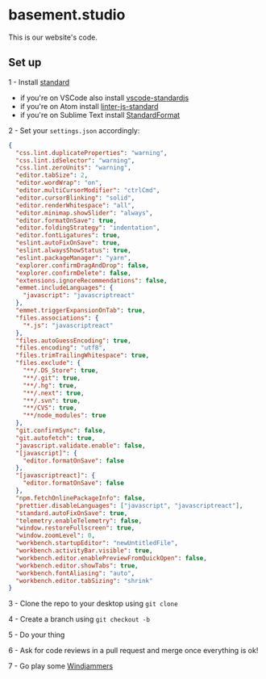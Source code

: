 # basement.studio

This is our website's code.

## Set up

1 - Install [standard](https://standardjs.com/)
  - if you're on VSCode also install [vscode-standardjs](https://marketplace.visualstudio.com/items?itemName=chenxsan.vscode-standardjs)
  - if you're on Atom install [linter-js-standard](https://atom.io/packages/linter-js-standard)
  - if you're on Sublime Text install [StandardFormat](https://packagecontrol.io/packages/StandardFormat)
  
2 - Set your `settings.json` accordingly:

```JSON
{
  "css.lint.duplicateProperties": "warning",
  "css.lint.idSelector": "warning",
  "css.lint.zeroUnits": "warning",
  "editor.tabSize": 2,
  "editor.wordWrap": "on",
  "editor.multiCursorModifier": "ctrlCmd",
  "editor.cursorBlinking": "solid",
  "editor.renderWhitespace": "all",
  "editor.minimap.showSlider": "always",
  "editor.formatOnSave": true,
  "editor.foldingStrategy": "indentation",
  "editor.fontLigatures": true,
  "eslint.autoFixOnSave": true,
  "eslint.alwaysShowStatus": true,
  "eslint.packageManager": "yarn",
  "explorer.confirmDragAndDrop": false,
  "explorer.confirmDelete": false,
  "extensions.ignoreRecommendations": false,
  "emmet.includeLanguages": {
    "javascript": "javascriptreact"
  },
  "emmet.triggerExpansionOnTab": true,
  "files.associations": {
    "*.js": "javascriptreact"
  },
  "files.autoGuessEncoding": true,
  "files.encoding": "utf8",
  "files.trimTrailingWhitespace": true,
  "files.exclude": {
    "**/.DS_Store": true,
    "**/.git": true,
    "**/.hg": true,
    "**/.next": true,
    "**/.svn": true,
    "**/CVS": true,
    "**/node_modules": true
  },
  "git.confirmSync": false,
  "git.autofetch": true,
  "javascript.validate.enable": false,
  "[javascript]": {
    "editor.formatOnSave": false
  },
  "[javascriptreact]": {
    "editor.formatOnSave": false
  },
  "npm.fetchOnlinePackageInfo": false,
  "prettier.disableLanguages": ["javascript", "javascriptreact"],
  "standard.autoFixOnSave": true,
  "telemetry.enableTelemetry": false,
  "window.restoreFullscreen": true,
  "window.zoomLevel": 0,
  "workbench.startupEditor": "newUntitledFile",
  "workbench.activityBar.visible": true,
  "workbench.editor.enablePreviewFromQuickOpen": false,
  "workbench.editor.showTabs": true,
  "workbench.fontAliasing": "auto",
  "workbench.editor.tabSizing": "shrink"
}
```

3 - Clone the repo to your desktop using `git clone`

4 - Create a branch using `git checkout -b`

5 - Do your thing

6 - Ask for code reviews in a pull request and merge once everything is ok!

7 - Go play some [Windjammers](https://en.wikipedia.org/wiki/Windjammers_(video_game))
